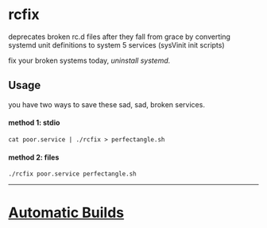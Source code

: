 # rcfix

deprecates broken rc.d files after they fall from grace by converting systemd unit definitions to system 5 services (sysVinit init scripts)

fix your broken systems today, _uninstall systemd._

## Usage

you have two ways to save these sad, sad, broken services.

#### method 1: stdio

`cat poor.service | ./rcfix > perfectangle.sh`

#### method 2: files

`./rcfix poor.service perfectangle.sh`

---

# [Automatic Builds](https://github.com/yunginnanet/rcfix/releases)
